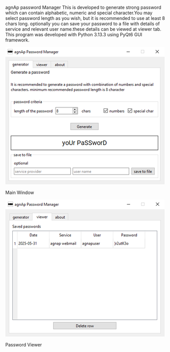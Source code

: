 agnAp password Manager
This is developed to generate strong password which can contain alphabetic, numeric and special character.You may select password length as you wish, but it is recommended to use at least 8 chars long.
optionally you can save your password to a file with details of service and relevant user name.these details can be viewed at viewer tab.
This program was developed with Python 3.13.3 using PyQt6 GUI framework.

![screenshot of the main window](Assets/mainwindow.PNG)

Main Window

![screenshot of the password_table](Assets/password_table.PNG)

Password Viewer
